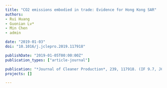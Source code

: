 ```yaml
---
title: "CO2 emissions embodied in trade: Evidence for Hong Kong SAR"
authors:
- Rui Huang
- Guonian Lv*
- Min Chen
- admin

date: "2019-01-03"
doi: "10.1016/j.jclepro.2019.117918"

publishDate: "2019-01-05T00:00:00Z"
publication_types: ["article-journal"]

publication: "*Journal of Cleaner Production*, 239, 117918. (IF 9.7, JCR Q1)"
projects: []

---
```



